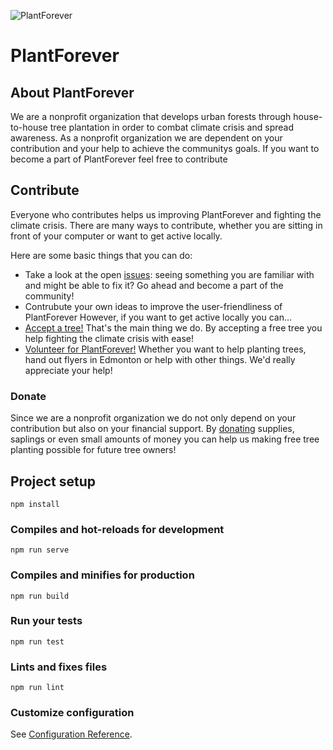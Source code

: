 ![PlantForever](https://www.plantforever.org/img/plantforever.a45e311a.webp)
# PlantForever

## About PlantForever
We are a nonprofit organization that develops urban forests through house-to-house tree plantation in order to combat climate crisis and spread awareness. As a nonprofit organization we are dependent on your contribution and your help to achieve the communitys goals.
If you want to become a part of PlantForever feel free to contribute

## Contribute
Everyone who contributes helps us improving PlantForever and fighting the climate crisis. There are many ways to contribute, whether you are sitting in front of your computer or want to get active locally.

Here are some basic things that you can do:
- Take a look at the open [issues](https://github.com/ChingChang9/PlantForever/issues): seeing something you are familiar with and might be able to fix it? Go ahead and become a part of the community!
- Contrubute your own ideas to improve the user-friendliness of PlantForever
However, if you want to get active locally you can...
- [Accept a tree!](https://www.plantforever.org/accept-a-tree) That's the main thing we do. By accepting a free tree you help fighting the climate crisis with ease!
- [Volunteer for PlantForever!](https://www.plantforever.org/volunteer-registration) Whether you want to help planting trees, hand out flyers in Edmonton or help with other things. We'd really appreciate your help!
### Donate
Since we are a nonprofit organization we do not only depend on your contribution but also on your financial support.
By [donating](https://www.plantforever.org/donate) supplies, saplings or even small amounts of money you can help us making free tree planting possible for future tree owners!


## Project setup
```
npm install
```

### Compiles and hot-reloads for development
```
npm run serve
```

### Compiles and minifies for production
```
npm run build
```

### Run your tests
```
npm run test
```

### Lints and fixes files
```
npm run lint
```

### Customize configuration
See [Configuration Reference](https://cli.vuejs.org/config/).
